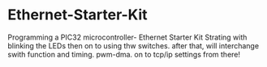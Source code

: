 Ethernet-Starter-Kit
====================

Programming a PIC32 microcontroller- Ethernet Starter Kit
Strating with blinking the LEDs
then on to using thw switches.
after that, will interchange swith function and timing.
pwm-dma.
on to tcp/ip settings from there!
